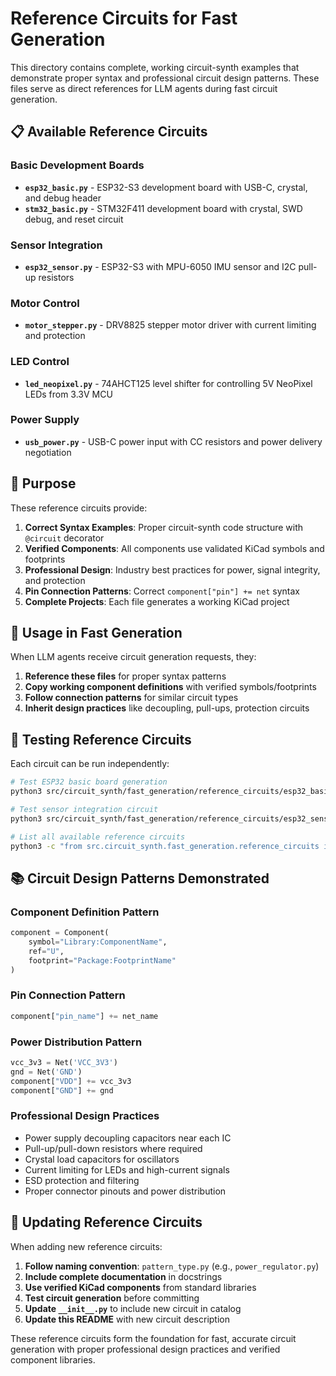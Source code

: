 # Reference Circuits for Fast Generation

This directory contains complete, working circuit-synth examples that demonstrate proper syntax and professional circuit design patterns. These files serve as direct references for LLM agents during fast circuit generation.

## 📋 Available Reference Circuits

### Basic Development Boards
- **`esp32_basic.py`** - ESP32-S3 development board with USB-C, crystal, and debug header
- **`stm32_basic.py`** - STM32F411 development board with crystal, SWD debug, and reset circuit

### Sensor Integration  
- **`esp32_sensor.py`** - ESP32-S3 with MPU-6050 IMU sensor and I2C pull-up resistors

### Motor Control
- **`motor_stepper.py`** - DRV8825 stepper motor driver with current limiting and protection

### LED Control
- **`led_neopixel.py`** - 74AHCT125 level shifter for controlling 5V NeoPixel LEDs from 3.3V MCU

### Power Supply
- **`usb_power.py`** - USB-C power input with CC resistors and power delivery negotiation

## 🎯 Purpose

These reference circuits provide:

1. **Correct Syntax Examples**: Proper circuit-synth code structure with `@circuit` decorator
2. **Verified Components**: All components use validated KiCad symbols and footprints
3. **Professional Design**: Industry best practices for power, signal integrity, and protection
4. **Pin Connection Patterns**: Correct `component["pin"] += net` syntax
5. **Complete Projects**: Each file generates a working KiCad project

## 🚀 Usage in Fast Generation

When LLM agents receive circuit generation requests, they:

1. **Reference these files** for proper syntax patterns
2. **Copy working component definitions** with verified symbols/footprints  
3. **Follow connection patterns** for similar circuit types
4. **Inherit design practices** like decoupling, pull-ups, protection circuits

## 🧪 Testing Reference Circuits

Each circuit can be run independently:

```bash
# Test ESP32 basic board generation
python3 src/circuit_synth/fast_generation/reference_circuits/esp32_basic.py

# Test sensor integration circuit  
python3 src/circuit_synth/fast_generation/reference_circuits/esp32_sensor.py

# List all available reference circuits
python3 -c "from src.circuit_synth.fast_generation.reference_circuits import list_reference_circuits; list_reference_circuits()"
```

## 📚 Circuit Design Patterns Demonstrated

### Component Definition Pattern
```python
component = Component(
    symbol="Library:ComponentName",
    ref="U", 
    footprint="Package:FootprintName"
)
```

### Pin Connection Pattern  
```python
component["pin_name"] += net_name
```

### Power Distribution Pattern
```python
vcc_3v3 = Net('VCC_3V3')
gnd = Net('GND')
component["VDD"] += vcc_3v3
component["GND"] += gnd
```

### Professional Design Practices
- Power supply decoupling capacitors near each IC
- Pull-up/pull-down resistors where required
- Crystal load capacitors for oscillators
- Current limiting for LEDs and high-current signals
- ESD protection and filtering
- Proper connector pinouts and power distribution

## 🔄 Updating Reference Circuits

When adding new reference circuits:

1. **Follow naming convention**: `pattern_type.py` (e.g., `power_regulator.py`)
2. **Include complete documentation** in docstrings
3. **Use verified KiCad components** from standard libraries
4. **Test circuit generation** before committing
5. **Update `__init__.py`** to include new circuit in catalog
6. **Update this README** with new circuit description

These reference circuits form the foundation for fast, accurate circuit generation with proper professional design practices and verified component libraries.